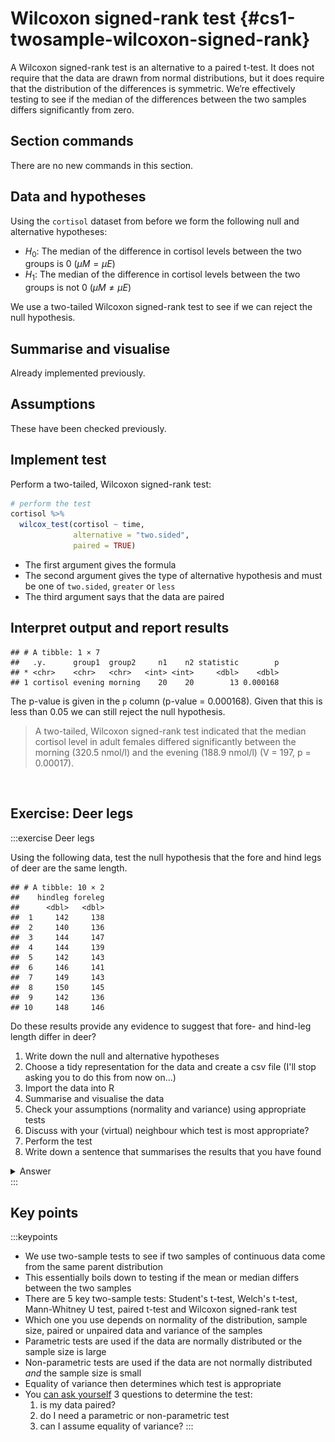



# Wilcoxon signed-rank test {#cs1-twosample-wilcoxon-signed-rank}
A Wilcoxon signed-rank test is an alternative to a paired t-test. It does not require that the data are drawn from normal distributions, but it does require that the distribution of the differences is symmetric. We’re effectively testing to see if the median of the differences between the two samples differs significantly from zero.

## Section commands
There are no new commands in this section.

## Data and hypotheses
Using the `cortisol` dataset from before we form the following null and alternative hypotheses:

-	$H_0$: The median of the difference in cortisol levels between the two groups is 0 $(\mu M = \mu E)$
-	$H_1$: The median of the difference in cortisol levels between the two groups is not 0 $(\mu M \neq \mu E)$

We use a two-tailed Wilcoxon signed-rank test to see if we can reject the null hypothesis.

## Summarise and visualise
Already implemented previously.

## Assumptions
These have been checked previously.

## Implement test
Perform a two-tailed, Wilcoxon signed-rank test:


```r
# perform the test
cortisol %>% 
  wilcox_test(cortisol ~ time,
              alternative = "two.sided",
              paired = TRUE)
```

-	The first argument gives the formula
-	The second argument gives the type of alternative hypothesis and must be one of `two.sided`, `greater` or `less` 
-	The third argument says that the data are paired


## Interpret output and report results

```
## # A tibble: 1 × 7
##   .y.      group1  group2     n1    n2 statistic        p
## * <chr>    <chr>   <chr>   <int> <int>     <dbl>    <dbl>
## 1 cortisol evening morning    20    20        13 0.000168
```

The p-value is given in the `p` column (p-value = 0.000168). Given that this is less than 0.05 we can still reject the null hypothesis.

> A two-tailed, Wilcoxon signed-rank test indicated that the median cortisol level in adult females differed significantly between the morning (320.5 nmol/l) and the evening (188.9 nmol/l) (V = 197, p = 0.00017).

<br />

## Exercise: Deer legs
:::exercise
Deer legs

Using the following data, test the null hypothesis that the fore and hind legs of deer are the same length.


```
## # A tibble: 10 × 2
##    hindleg foreleg
##      <dbl>   <dbl>
##  1     142     138
##  2     140     136
##  3     144     147
##  4     144     139
##  5     142     143
##  6     146     141
##  7     149     143
##  8     150     145
##  9     142     136
## 10     148     146
```

Do these results provide any evidence to suggest that fore- and hind-leg length differ in deer?

1. Write down the null and alternative hypotheses
2. Choose a tidy representation for the data and create a csv file (I'll stop asking you to do this from now on...)
3. Import the data into R
4. Summarise and visualise the data
5. Check your assumptions (normality and variance) using appropriate tests
6. Discuss with your (virtual) neighbour which test is most appropriate?
7. Perform the test
8. Write down a sentence that summarises the results that you have found

<details><summary>Answer</summary>

### Hypotheses

$H_0$ : foreleg average (mean or median) $=$ hindleg average (mean or median)

$H_1$ : foreleg average $\neq$ hindleg average

### Import data, summarise and visualise

First of all, we need to get the data into a tidy format (every variable is a column, each observation is a row). Doing this in Excel, and adding a ID gives us:


```r
# load the data
deer <- read_csv("data/examples/cs1-deer.csv")

# have a look
deer
```

```
## # A tibble: 20 × 3
##       id leg     length
##    <dbl> <chr>    <dbl>
##  1     1 hindleg    142
##  2     2 hindleg    140
##  3     3 hindleg    144
##  4     4 hindleg    144
##  5     5 hindleg    142
##  6     6 hindleg    146
##  7     7 hindleg    149
##  8     8 hindleg    150
##  9     9 hindleg    142
## 10    10 hindleg    148
## 11     1 foreleg    138
## 12     2 foreleg    136
## 13     3 foreleg    147
## 14     4 foreleg    139
## 15     5 foreleg    143
## 16     6 foreleg    141
## 17     7 foreleg    143
## 18     8 foreleg    145
## 19     9 foreleg    136
## 20    10 foreleg    146
```

The ordering of the data is important here; the first hindleg row corresponds to the first foreleg row, the second to the second and so on. To indicate this we use an `id` column, where each observation has a unique ID.

Let's look at the data and see what we can see.


```r
# summarise the data
deer %>% 
  select(-id) %>% 
  get_summary_stats(type = "common")
```

```
## # A tibble: 1 × 10
##   variable     n   min   max median   iqr  mean    sd    se    ci
##   <chr>    <dbl> <dbl> <dbl>  <dbl> <dbl> <dbl> <dbl> <dbl> <dbl>
## 1 length      20   136   150    143  5.25  143.  4.01 0.896  1.88
```


```r
# or even summarise by leg type
deer %>% 
  select(-id) %>% 
  group_by(leg) %>% 
  get_summary_stats(type = "common")
```

```
## # A tibble: 2 × 11
##   leg     variable     n   min   max median   iqr  mean    sd    se    ci
##   <chr>   <chr>    <dbl> <dbl> <dbl>  <dbl> <dbl> <dbl> <dbl> <dbl> <dbl>
## 1 foreleg length      10   136   147    142  6.25  141.  4.03  1.27  2.88
## 2 hindleg length      10   140   150    144  5.5   145.  3.40  1.08  2.43
```


```r
# we can also visualise the data
deer %>% 
  ggplot(aes(x = leg, y = length)) +
  geom_boxplot()
```

<img src="cs1-practical-two_sample_wilcoxon_files/figure-html/unnamed-chunk-6-1.png" width="672" />

All of this suggests that there might be a difference between the legs, with hindlegs being longer than forelegs. However, this representation obscures the fact that we have _paired_ data. What we really need to look at is the difference in leg length for each deer and the data by observation:


```r
# create a data set that contains the difference in leg length
leg_diff <- deer %>% 
  pivot_wider(names_from = leg, values_from = length) %>% 
  mutate(leg_diff = hindleg - foreleg)
```


```r
# plot the difference in leg length
leg_diff %>% 
  ggplot(aes(y = leg_diff)) +
  geom_boxplot()
```

<img src="cs1-practical-two_sample_wilcoxon_files/figure-html/unnamed-chunk-8-1.png" width="672" />

Additionally, we can also plot the data by observation:


```r
# plot the data by observation
deer %>% 
  ggplot(aes(x = leg, y = length, group = id)) +
  geom_point() +
  geom_line()
```

<img src="cs1-practical-two_sample_wilcoxon_files/figure-html/unnamed-chunk-9-1.png" width="672" />

This gives us a much clearer picture. It looks as though the hindlegs are about 4 cm longer than the forelegs, on average. It also suggests that our leg differences might not be normally distributed (the data look a bit skewed in the boxplot).

### Assumptions

We need to consider the distribution of the _difference_ in leg lengths rather than the individual distributions.


```r
# perform Shapiro-Wilk test on leg differences
leg_diff %>% 
  shapiro_test(leg_diff)
```

```
## # A tibble: 1 × 3
##   variable statistic      p
##   <chr>        <dbl>  <dbl>
## 1 leg_diff     0.814 0.0212
```

```r
# and create a Q-Q plot
leg_diff %>% 
  ggplot(aes(sample = leg_diff)) +
  stat_qq() +
  stat_qq_line(colour = "red")
```

<img src="cs1-practical-two_sample_wilcoxon_files/figure-html/unnamed-chunk-10-1.png" width="672" />

Both our Shapiro-Wilk test and our Q-Q plot suggest that the difference data aren't normally distributed, which rules out a paired t-test. We should therefore consider a paired Wilcoxon test next. Remember that this test requires that the distribution of differences be symmetric, whereas our box-plot from before suggested that the data were very much skewed.

### Conclusions
So, frustratingly, neither of our tests are appropriate for this dataset. The differences in foreleg and hindleg lengths are neither normal enough for a paired t-test nor are they symmetric enough for a Wilcoxon test and we don't have enough data to just use the t-test (we'd need more than 30 points or so). So what do we do in this situation? Well the answer is that there aren't actually any traditional statistical tests that are valid for this dataset as it stands!

There are two options available to someone:

1. try transforming the raw data (take logs, square root, reciprocals) and hope that one of them leads to a modified dataset that satisfies the assumptions of one of the tests we've covered, or
2. use a permutation test approach (which would work but is beyond the scope of this course).

The reason I included this example in the first practical is purely to illustrate how a very simple dataset with an apparently clear message (leg lengths differ within deer) can be intractable. You don't need to have very complex datasets before you go beyond the capabilities of classical statistics.

As Jeremy Clarkson [would put it](https://www.quotes.net/mquote/941330):

> And on that bombshell, it's time to end. Goodnight!

<br />
</details>
:::

## Key points

:::keypoints
- We use two-sample tests to see if two samples of continuous data come from the same parent distribution
- This essentially boils down to testing if the mean or median differs between the two samples
- There are 5 key two-sample tests: Student's t-test, Welch's t-test, Mann-Whitney U test, paired t-test and Wilcoxon signed-rank test
- Which one you use depends on normality of the distribution, sample size, paired or unpaired data and variance of the samples
- Parametric tests are used if the data are normally distributed or the sample size is large
- Non-parametric tests are used if the data are not normally distributed _and_ the sample size is small
- Equality of variance then determines which test is appropriate
- You [can ask yourself](#two-sample-choosing-a-test) 3 questions to determine the test:
    1. is my data paired?
    2. do I need a parametric or non-parametric test
    3. can I assume equality of variance?
:::
